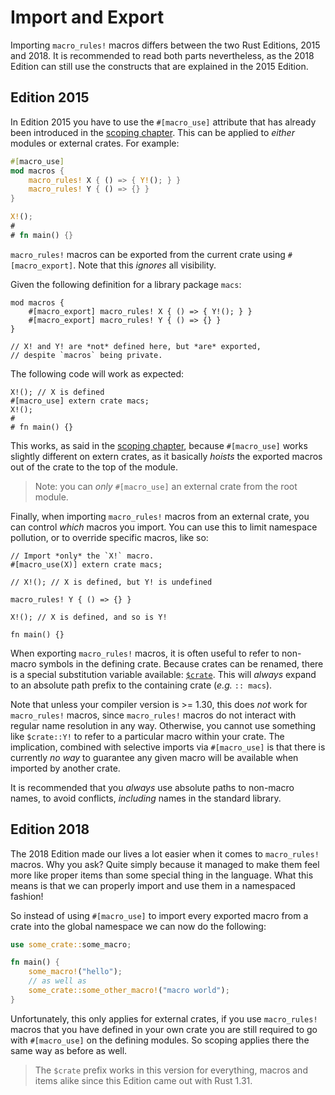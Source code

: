 # Import and Export

Importing `macro_rules!` macros differs between the two Rust Editions, 2015 and 2018. It is
recommended to read both parts nevertheless, as the 2018 Edition can still use the constructs that
are explained in the 2015 Edition.

## Edition 2015

In Edition 2015 you have to use the `#[macro_use]` attribute that has already been introduced in the
[scoping chapter]. This can be applied to *either* modules or external crates. For
example:

```rust
#[macro_use]
mod macros {
    macro_rules! X { () => { Y!(); } }
    macro_rules! Y { () => {} }
}

X!();
#
# fn main() {}
```

`macro_rules!` macros can be exported from the current crate using `#[macro_export]`. Note that this
*ignores* all visibility.

Given the following definition for a library package `macs`:

```rust,ignore
mod macros {
    #[macro_export] macro_rules! X { () => { Y!(); } }
    #[macro_export] macro_rules! Y { () => {} }
}

// X! and Y! are *not* defined here, but *are* exported,
// despite `macros` being private.
```

The following code will work as expected:

```rust,ignore
X!(); // X is defined
#[macro_use] extern crate macs;
X!();
#
# fn main() {}
```

This works, as said in the [scoping chapter], because `#[macro_use]` works slightly different on
extern crates, as it basically *hoists* the exported macros out of the crate to the top of the
module.

> Note: you can *only* `#[macro_use]` an external crate from the root module.

Finally, when importing `macro_rules!` macros from an external crate, you can control *which* macros
you import. You can use this to limit namespace pollution, or to override specific macros, like so:

```rust,ignore
// Import *only* the `X!` macro.
#[macro_use(X)] extern crate macs;

// X!(); // X is defined, but Y! is undefined

macro_rules! Y { () => {} }

X!(); // X is defined, and so is Y!

fn main() {}
```

When exporting `macro_rules!` macros, it is often useful to refer to non-macro symbols in the
defining crate. Because crates can be renamed, there is a special substitution variable available:
[`$crate`]. This will *always* expand to an absolute path prefix to the containing crate
(*e.g.* `:: macs`).

Note that unless your compiler version is >= 1.30, this does *not* work for `macro_rules!` macros,
since `macro_rules!` macros do not interact with regular name resolution in any way. Otherwise, you
cannot use something like `$crate::Y!` to refer to a particular macro within your crate. The
implication, combined with selective imports via `#[macro_use]` is that there is currently *no way*
to guarantee any given macro will be available when imported by another crate.

It is recommended that you *always* use absolute paths to non-macro names, to avoid conflicts,
*including* names in the standard library.

[`$crate`]:./hygiene.md#crate

## Edition 2018

The 2018 Edition made our lives a lot easier when it comes to `macro_rules!` macros. Why you ask?
Quite simply because it managed to make them feel more like proper items than some special thing in
the language. What this means is that we can properly import and use them in a namespaced fashion!

So instead of using `#[macro_use]` to import every exported macro from a crate into the global
namespace we can now do the following:

```rs
use some_crate::some_macro;

fn main() {
    some_macro!("hello");
    // as well as
    some_crate::some_other_macro!("macro world");
}
```

Unfortunately, this only applies for external crates, if you use `macro_rules!` macros that you have
defined in your own crate you are still required to go with `#[macro_use]` on the defining modules.
So scoping applies there the same way as before as well.

> The `$crate` prefix works in this version for everything, macros and items alike since this Edition
> came out with Rust 1.31.

[scoping chapter]:./scoping.md
